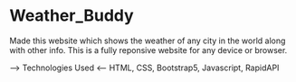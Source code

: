 # Weather_Buddy
Made this website which shows the weather of any city in the world along with other info. 
This is a fully reponsive website for any device or browser.

--> Technologies Used <--
HTML, CSS, Bootstrap5, Javascript, RapidAPI
